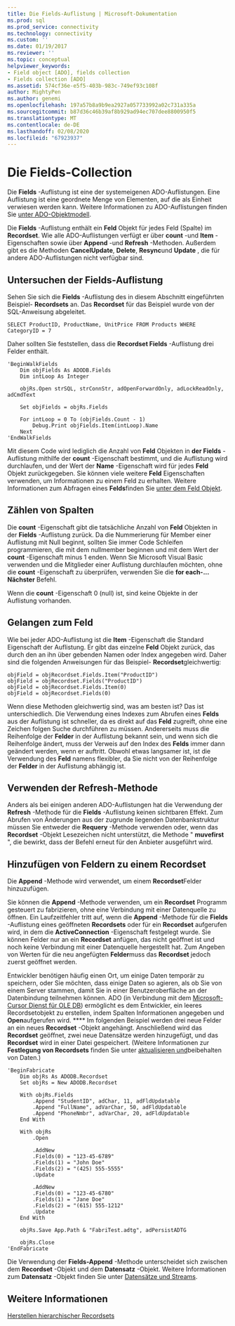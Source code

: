 ```yaml
---
title: Die Fields-Auflistung | Microsoft-Dokumentation
ms.prod: sql
ms.prod_service: connectivity
ms.technology: connectivity
ms.custom: ''
ms.date: 01/19/2017
ms.reviewer: ''
ms.topic: conceptual
helpviewer_keywords:
- Field object [ADO], fields collection
- Fields collection [ADO]
ms.assetid: 574cf36e-e5f5-403b-983c-749ef93c108f
author: MightyPen
ms.author: genemi
ms.openlocfilehash: 197a57b8a9b9ea2927a057733992a02c731a335a
ms.sourcegitcommit: b87d36c46b39af8b929ad94ec707dee8800950f5
ms.translationtype: MT
ms.contentlocale: de-DE
ms.lasthandoff: 02/08/2020
ms.locfileid: "67923937"
---
```

# <a name="the-fields-collection"></a>Die Fields-Collection
Die **Fields** -Auflistung ist eine der systemeigenen ADO-Auflistungen. Eine Auflistung ist eine geordnete Menge von Elementen, auf die als Einheit verwiesen werden kann. Weitere Informationen zu ADO-Auflistungen finden Sie [unter ADO-Objektmodell](../../../ado/guide/data/ado-objects-and-collections.md).  
  
 Die **Fields** -Auflistung enthält ein **Feld** Objekt für jedes Feld (Spalte) im **Recordset**. Wie alle ADO-Auflistungen verfügt er über **count** -und **Item** -Eigenschaften sowie über **Append** -und **Refresh** -Methoden. Außerdem gibt es die Methoden **CancelUpdate**, **Delete**, **Resync**und **Update** , die für andere ADO-Auflistungen nicht verfügbar sind.  
  
## <a name="examining-the-fields-collection"></a>Untersuchen der Fields-Auflistung  
 Sehen Sie sich die **Fields** -Auflistung des in diesem Abschnitt eingeführten Beispiel- **Recordsets** an. Das **Recordset** für das Beispiel wurde von der SQL-Anweisung abgeleitet.  
  
```  
SELECT ProductID, ProductName, UnitPrice FROM Products WHERE CategoryID = 7  
```  
  
 Daher sollten Sie feststellen, dass die **Recordset Fields** -Auflistung drei Felder enthält.  
  
```  
'BeginWalkFields  
    Dim objFields As ADODB.Fields  
    Dim intLoop As Integer  
  
    objRs.Open strSQL, strConnStr, adOpenForwardOnly, adLockReadOnly, adCmdText  
  
    Set objFields = objRs.Fields  
  
    For intLoop = 0 To (objFields.Count - 1)  
        Debug.Print objFields.Item(intLoop).Name  
    Next  
'EndWalkFields  
```  
  
 Mit diesem Code wird lediglich die Anzahl von **Feld** Objekten in **der Fields** -Auflistung mithilfe der **count** -Eigenschaft bestimmt, und die Auflistung wird durchlaufen, und der Wert der **Name** -Eigenschaft wird für jedes **Feld** Objekt zurückgegeben. Sie können viele weitere **Feld** Eigenschaften verwenden, um Informationen zu einem Feld zu erhalten. Weitere Informationen zum Abfragen eines **Felds**finden Sie [unter dem Feld Objekt](../../../ado/guide/data/the-field-object.md).  
  
## <a name="counting-columns"></a>Zählen von Spalten  
 Die **count** -Eigenschaft gibt die tatsächliche Anzahl von **Feld** Objekten in der **Fields** -Auflistung zurück. Da die Nummerierung für Member einer Auflistung mit Null beginnt, sollten Sie immer Code Schleifen programmieren, die mit dem nullmember beginnen und mit dem Wert der **count** -Eigenschaft minus 1 enden. Wenn Sie Microsoft Visual Basic verwenden und die Mitglieder einer Auflistung durchlaufen möchten, ohne die **count** -Eigenschaft zu überprüfen, verwenden Sie die **for each-... Nächster** Befehl.  
  
 Wenn die **count** -Eigenschaft 0 (null) ist, sind keine Objekte in der Auflistung vorhanden.  
  
## <a name="getting-to-the-field"></a>Gelangen zum Feld  
 Wie bei jeder ADO-Auflistung ist die **Item** -Eigenschaft die Standard Eigenschaft der Auflistung. Er gibt das einzelne **Feld** Objekt zurück, das durch den an ihn über gebenden Namen oder Index angegeben wird. Daher sind die folgenden Anweisungen für das Beispiel- **Recordset**gleichwertig:  
  
```  
objField = objRecordset.Fields.Item("ProductID")  
objField = objRecordset.Fields("ProductID")  
objField = objRecordset.Fields.Item(0)  
objField = objRecordset.Fields(0)  
```  
  
 Wenn diese Methoden gleichwertig sind, was am besten ist? Das ist unterschiedlich. Die Verwendung eines Indexes zum Abrufen eines **Felds** aus der Auflistung ist schneller, da es direkt auf das **Feld** zugreift, ohne eine Zeichen folgen Suche durchführen zu müssen. Andererseits muss die Reihenfolge der **Felder** in der Auflistung bekannt sein, und wenn sich die Reihenfolge ändert, muss der Verweis auf den Index des **Felds** immer dann geändert werden, wenn er auftritt. Obwohl etwas langsamer ist, ist die Verwendung des **Feld** namens flexibler, da Sie nicht von der Reihenfolge der **Felder** in der Auflistung abhängig ist.  
  
## <a name="using-the-refresh-method"></a>Verwenden der Refresh-Methode  
 Anders als bei einigen anderen ADO-Auflistungen hat die Verwendung der **Refresh** -Methode für die **Fields** -Auflistung keinen sichtbaren Effekt. Zum Abrufen von Änderungen aus der zugrunde liegenden Datenbankstruktur müssen Sie entweder die **Requery** -Methode verwenden oder, wenn das **Recordset** -Objekt Lesezeichen nicht unterstützt, die Methode " **muvefirst** ", die bewirkt, dass der Befehl erneut für den Anbieter ausgeführt wird.  
  
## <a name="adding-fields-to-a-recordset"></a>Hinzufügen von Feldern zu einem Recordset  
 Die **Append** -Methode wird verwendet, um einem **Recordset**Felder hinzuzufügen.  
  
 Sie können die **Append** -Methode verwenden, um ein **Recordset** Programm gesteuert zu fabrizieren, ohne eine Verbindung mit einer Datenquelle zu öffnen. Ein Laufzeitfehler tritt auf, wenn die **Append** -Methode für die **Fields** -Auflistung eines geöffneten **Recordsets** oder für ein **Recordset** aufgerufen wird, in dem die **ActiveConnection** -Eigenschaft festgelegt wurde. Sie können Felder nur an ein **Recordset** anfügen, das nicht geöffnet ist und noch keine Verbindung mit einer Datenquelle hergestellt hat. Zum Angeben von Werten für die neu angefügten **Felder**muss das **Recordset** jedoch zuerst geöffnet werden.  
  
 Entwickler benötigen häufig einen Ort, um einige Daten temporär zu speichern, oder Sie möchten, dass einige Daten so agieren, als ob Sie von einem Server stammen, damit Sie in einer Benutzeroberfläche an der Datenbindung teilnehmen können. ADO (in Verbindung mit dem [Microsoft-Cursor Dienst für OLE DB](../../../ado/guide/appendixes/microsoft-cursor-service-for-ole-db-ado-service-component.md)) ermöglicht es dem Entwickler, ein leeres Recordsetobjekt zu erstellen, indem Spalten Informationen angegeben und **Open**aufgerufen wird. **** Im folgenden Beispiel werden drei neue Felder an ein neues **Recordset** -Objekt angehängt. Anschließend wird das **Recordset** geöffnet, zwei neue Datensätze werden hinzugefügt, und das **Recordset** wird in einer Datei gespeichert. (Weitere Informationen zur **Festlegung von Recordsets** finden Sie unter [aktualisieren und](../../../ado/guide/data/updating-and-persisting-data.md)beibehalten von Daten.)  
  
```  
'BeginFabricate  
    Dim objRs As ADODB.Recordset  
    Set objRs = New ADODB.Recordset  
  
    With objRs.Fields  
        .Append "StudentID", adChar, 11, adFldUpdatable  
        .Append "FullName", adVarChar, 50, adFldUpdatable  
        .Append "PhoneNmbr", adVarChar, 20, adFldUpdatable  
    End With  
  
    With objRs  
        .Open  
  
        .AddNew  
        .Fields(0) = "123-45-6789"  
        .Fields(1) = "John Doe"  
        .Fields(2) = "(425) 555-5555"  
        .Update  
  
        .AddNew  
        .Fields(0) = "123-45-6780"  
        .Fields(1) = "Jane Doe"  
        .Fields(2) = "(615) 555-1212"  
        .Update  
    End With  
  
    objRs.Save App.Path & "FabriTest.adtg", adPersistADTG  
  
    objRs.Close  
'EndFabricate  
```  
  
 Die Verwendung der **Fields-Append** -Methode unterscheidet sich zwischen dem **Recordset** -Objekt und dem **Datensatz** -Objekt. Weitere Informationen zum **Datensatz** -Objekt finden Sie unter [Datensätze und Streams](../../../ado/guide/data/records-and-streams.md).  
  
## <a name="see-also"></a>Weitere Informationen  
 [Herstellen hierarchischer Recordsets](../../../ado/guide/data/fabricating-hierarchical-recordsets.md)
